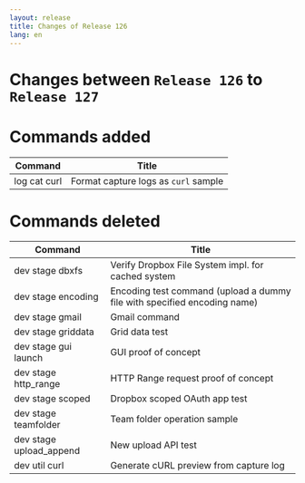 ```yaml
---
layout: release
title: Changes of Release 126
lang: en
---
```


# Changes between `Release 126` to `Release 127`

# Commands added


| Command      | Title                                |
|--------------|--------------------------------------|
| log cat curl | Format capture logs as `curl` sample |



# Commands deleted


| Command                 | Title                                                                    |
|-------------------------|--------------------------------------------------------------------------|
| dev stage dbxfs         | Verify Dropbox File System impl. for cached system                       |
| dev stage encoding      | Encoding test command (upload a dummy file with specified encoding name) |
| dev stage gmail         | Gmail command                                                            |
| dev stage griddata      | Grid data test                                                           |
| dev stage gui launch    | GUI proof of concept                                                     |
| dev stage http_range    | HTTP Range request proof of concept                                      |
| dev stage scoped        | Dropbox scoped OAuth app test                                            |
| dev stage teamfolder    | Team folder operation sample                                             |
| dev stage upload_append | New upload API test                                                      |
| dev util curl           | Generate cURL preview from capture log                                   |



